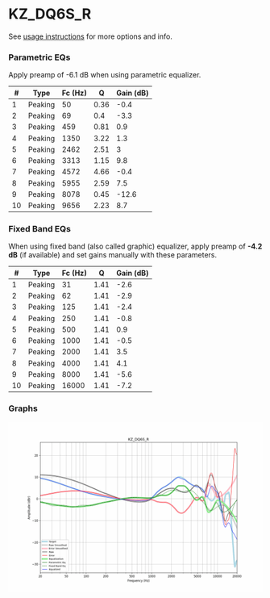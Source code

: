 # KZ_DQ6S_R
See [usage instructions](https://github.com/jaakkopasanen/AutoEq#usage) for more options and info.

### Parametric EQs
Apply preamp of -6.1 dB when using parametric equalizer.

|   # | Type    |   Fc (Hz) |    Q |   Gain (dB) |
|-----|---------|-----------|------|-------------|
|   1 | Peaking |        50 | 0.36 |        -0.4 |
|   2 | Peaking |        69 | 0.4  |        -3.3 |
|   3 | Peaking |       459 | 0.81 |         0.9 |
|   4 | Peaking |      1350 | 3.22 |         1.3 |
|   5 | Peaking |      2462 | 2.51 |         3   |
|   6 | Peaking |      3313 | 1.15 |         9.8 |
|   7 | Peaking |      4572 | 4.66 |        -0.4 |
|   8 | Peaking |      5955 | 2.59 |         7.5 |
|   9 | Peaking |      8078 | 0.45 |       -12.6 |
|  10 | Peaking |      9656 | 2.23 |         8.7 |

### Fixed Band EQs
When using fixed band (also called graphic) equalizer, apply preamp of **-4.2 dB** (if available) and set gains manually with these parameters.

|   # | Type    |   Fc (Hz) |    Q |   Gain (dB) |
|-----|---------|-----------|------|-------------|
|   1 | Peaking |        31 | 1.41 |        -2.6 |
|   2 | Peaking |        62 | 1.41 |        -2.9 |
|   3 | Peaking |       125 | 1.41 |        -2.4 |
|   4 | Peaking |       250 | 1.41 |        -0.8 |
|   5 | Peaking |       500 | 1.41 |         0.9 |
|   6 | Peaking |      1000 | 1.41 |        -0.5 |
|   7 | Peaking |      2000 | 1.41 |         3.5 |
|   8 | Peaking |      4000 | 1.41 |         4.1 |
|   9 | Peaking |      8000 | 1.41 |        -5.6 |
|  10 | Peaking |     16000 | 1.41 |        -7.2 |

### Graphs
![](./KZ_DQ6S_R.png)
